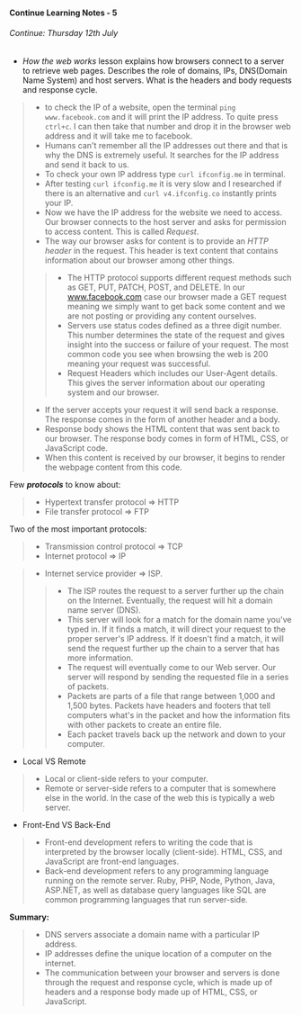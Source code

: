 #### Continue Learning Notes - 5

######  Continue: Thursday 12th July
+ *How the web works* lesson explains how browsers connect to a server to retrieve web pages. Describes the role of domains, IPs, DNS(Domain Name System) and host servers. What is the headers and body requests and response cycle.

>* to check the IP of a website, open the terminal `ping www.facebook.com` and it will print the IP address. To quite press `ctrl+c`. I can then take that number and drop it in the browser web address and it will take me to facebook.
>* Humans can't remember all the IP addresses out there and that is why the DNS is extremely useful. It searches for the IP address and send it back to us.
>* To check your own IP address type `curl ifconfig.me` in terminal.
>* After testing `curl ifconfig.me` it is very slow and I researched if there is an alternative and `curl v4.ifconfig.co` instantly prints your IP.
>* Now we have the IP address for the website we need to access. Our browser connects to the host server and asks for permission to access content. This is called *Request*.
>* The way our browser asks for content is to provide an *HTTP header* in the request. This header is text content that contains information about our browser among other things.
>>* The HTTP protocol supports different request methods such as GET, PUT, PATCH, POST, and DELETE. In our www.facebook.com case our browser made a GET request meaning we simply want to get back some content and we are not posting or providing any content ourselves.
>>* Servers use status codes defined as a three digit number. This number determines the state of the request and gives insight into the success or failure of your request. The most common code you see when browsing the web is 200 meaning your request was successful.
>>* Request Headers which includes our User-Agent details. This gives the server information about our operating system and our browser.
>* If the server accepts your request it will send back a response. The response comes in the form of another header and a body.
>* Response body shows the HTML content that was sent back to our browser. The response body comes in form of HTML, CSS, or JavaScript code.
>* When this content is received by our browser, it begins to render the webpage content from this code.

Few *__protocols__* to know about:
>* Hypertext transfer protocol => HTTP
>* File transfer protocol => FTP

Two of the most important protocols:
>* Transmission control protocol => TCP
>* Internet protocol => IP

>* Internet service provider => ISP.
>>* The ISP routes the request to a server further up the chain on the Internet. Eventually, the request will hit a domain name server (DNS).
>>* This server will look for a match for the domain name you've typed in. If it finds a match, it will direct your request to the proper server's IP address. If it doesn't find a match, it will send the request further up the chain to a server that has more information.
>>* The request will eventually come to our Web server. Our server will respond by sending the requested file in a series of packets.
>>* Packets are parts of a file that range between 1,000 and 1,500 bytes. Packets have headers and footers that tell computers what's in the packet and how the information fits with other packets to create an entire file.
>>* Each packet travels back up the network and down to your computer.

+ Local VS Remote
>* Local or client-side refers to your computer.
>* Remote or server-side refers to a computer that is somewhere else in the world. In the case of the web this is typically a web server.

+ Front-End VS Back-End
>* Front-end development refers to writing the code that is interpreted by the browser locally (client-side). HTML, CSS, and JavaScript are front-end languages.
>* Back-end development refers to any programming language running on the remote server. Ruby, PHP, Node, Python, Java, ASP.NET, as well as database query languages like SQL are common programming languages that run server-side.

__Summary:__
>* DNS servers associate a domain name with a particular IP address.
>* IP addresses define the unique location of a computer on the internet.
>* The communication between your browser and servers is done through the request and response cycle, which is made up of headers and a response body made up of HTML, CSS, or JavaScript.
